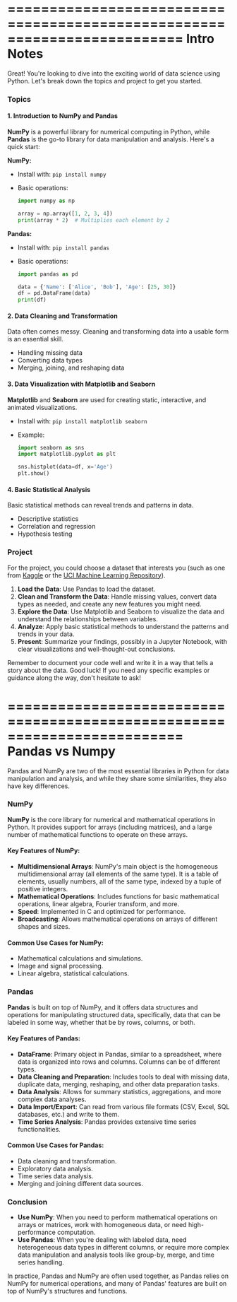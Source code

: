 
=========================================================================
Intro Notes
=========================================================================
Great! You're looking to dive into the exciting world of data science using Python. Let's break down the topics and project to get you started.

### Topics

#### 1. Introduction to NumPy and Pandas

**NumPy** is a powerful library for numerical computing in Python, while **Pandas** is the go-to library for data manipulation and analysis. Here's a quick start:

**NumPy:**

- Install with: `pip install numpy`
- Basic operations:

  ```python
  import numpy as np

  array = np.array([1, 2, 3, 4])
  print(array * 2)  # Multiplies each element by 2
  ```

**Pandas:**

- Install with: `pip install pandas`
- Basic operations:

  ```python
  import pandas as pd

  data = {'Name': ['Alice', 'Bob'], 'Age': [25, 30]}
  df = pd.DataFrame(data)
  print(df)
  ```

#### 2. Data Cleaning and Transformation

Data often comes messy. Cleaning and transforming data into a usable form is an essential skill.

- Handling missing data
- Converting data types
- Merging, joining, and reshaping data

#### 3. Data Visualization with Matplotlib and Seaborn

**Matplotlib** and **Seaborn** are used for creating static, interactive, and animated visualizations.

- Install with: `pip install matplotlib seaborn`
- Example:

  ```python
  import seaborn as sns
  import matplotlib.pyplot as plt

  sns.histplot(data=df, x='Age')
  plt.show()
  ```

#### 4. Basic Statistical Analysis

Basic statistical methods can reveal trends and patterns in data.

- Descriptive statistics
- Correlation and regression
- Hypothesis testing

### Project

For the project, you could choose a dataset that interests you (such as one from [Kaggle](https://www.kaggle.com/datasets) or the [UCI Machine Learning Repository](https://archive.ics.uci.edu/ml/index.php)).

1. **Load the Data**: Use Pandas to load the dataset.
2. **Clean and Transform the Data**: Handle missing values, convert data types as needed, and create any new features you might need.
3. **Explore the Data**: Use Matplotlib and Seaborn to visualize the data and understand the relationships between variables.
4. **Analyze**: Apply basic statistical methods to understand the patterns and trends in your data.
5. **Present**: Summarize your findings, possibly in a Jupyter Notebook, with clear visualizations and well-thought-out conclusions.

Remember to document your code well and write it in a way that tells a story about the data. Good luck! If you need any specific examples or guidance along the way, don't hesitate to ask!














=========================================================================
Pandas vs Numpy
=========================================================================
Pandas and NumPy are two of the most essential libraries in Python for data manipulation and analysis, and while they share some similarities, they also have key differences.

### NumPy

**NumPy** is the core library for numerical and mathematical operations in Python. It provides support for arrays (including matrices), and a large number of mathematical functions to operate on these arrays.

#### Key Features of NumPy:

- **Multidimensional Arrays**: NumPy's main object is the homogeneous multidimensional array (all elements of the same type). It is a table of elements, usually numbers, all of the same type, indexed by a tuple of positive integers.
- **Mathematical Operations**: Includes functions for basic mathematical operations, linear algebra, Fourier transform, and more.
- **Speed**: Implemented in C and optimized for performance.
- **Broadcasting**: Allows mathematical operations on arrays of different shapes and sizes.

#### Common Use Cases for NumPy:

- Mathematical calculations and simulations.
- Image and signal processing.
- Linear algebra, statistical calculations.

### Pandas

**Pandas** is built on top of NumPy, and it offers data structures and operations for manipulating structured data, specifically, data that can be labeled in some way, whether that be by rows, columns, or both.

#### Key Features of Pandas:

- **DataFrame**: Primary object in Pandas, similar to a spreadsheet, where data is organized into rows and columns. Columns can be of different types.
- **Data Cleaning and Preparation**: Includes tools to deal with missing data, duplicate data, merging, reshaping, and other data preparation tasks.
- **Data Analysis**: Allows for summary statistics, aggregations, and more complex data analyses.
- **Data Import/Export**: Can read from various file formats (CSV, Excel, SQL databases, etc.) and write to them.
- **Time Series Analysis**: Pandas provides extensive time series functionalities.

#### Common Use Cases for Pandas:

- Data cleaning and transformation.
- Exploratory data analysis.
- Time series data analysis.
- Merging and joining different data sources.

### Conclusion

- **Use NumPy**: When you need to perform mathematical operations on arrays or matrices, work with homogeneous data, or need high-performance computation.
- **Use Pandas**: When you're dealing with labeled data, need heterogeneous data types in different columns, or require more complex data manipulation and analysis tools like group-by, merge, and time series handling.

In practice, Pandas and NumPy are often used together, as Pandas relies on NumPy for numerical operations, and many of Pandas' features are built on top of NumPy's structures and functions.